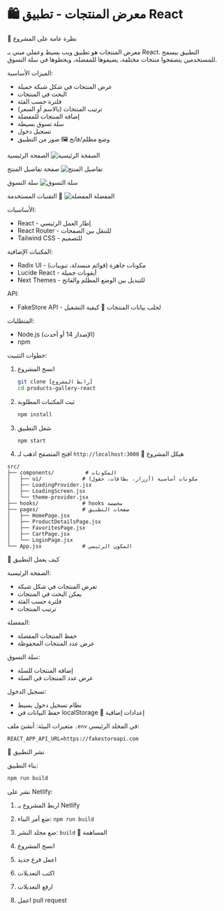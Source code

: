 # 🛍️ معرض المنتجات - تطبيق React
📝 نظرة عامة على المشروع

معرض المنتجات هو تطبيق ويب بسيط وعملي مبني بـ React. التطبيق بيسمح للمستخدمين يتصفحوا منتجات مختلفة، يضيفوها للمفضلة، ويحطوها في سلة التسوق.

الميزات الأساسية:
- عرض المنتجات في شكل شبكة جميلة
- البحث في المنتجات
- فلترة حسب الفئة
- ترتيب المنتجات (بالاسم أو السعر)
- إضافة المنتجات للمفضلة
- سلة تسوق بسيطة
- تسجيل دخول
- وضع مظلم/فاتح
🖼️ صور من التطبيق

الصفحة الرئيسية
![الصفحة الرئيسية](https://via.placeholder.com/800x400/3B82F6/FFFFFF?text=الصفحة+الرئيسية)

صفحة تفاصيل المنتج
![تفاصيل المنتج](https://via.placeholder.com/800x400/10B981/FFFFFF?text=تفاصيل+المنتج)

سلة التسوق
![سلة التسوق](https://via.placeholder.com/800x400/F59E0B/FFFFFF?text=سلة+التسوق)

المفضلة
![المفضلة](https://via.placeholder.com/800x400/EF4444/FFFFFF?text=المفضلة)
🧱 التقنيات المستخدمة

الأساسيات:
- React - إطار العمل الرئيسي
- React Router - للتنقل بين الصفحات
- Tailwind CSS - للتصميم

المكتبات الإضافية:
- Radix UI - مكونات جاهزة (قوائم منسدلة، تبويبات)
- Lucide React - أيقونات جميلة
- Next Themes - للتبديل بين الوضع المظلم والفاتح

API:
- FakeStore API - لجلب بيانات المنتجات
🚀 كيفية التشغيل

المتطلبات:
- Node.js (الإصدار 14 أو أحدث)
- npm

خطوات التثبيت:

1. انسخ المشروع
   ```bash
   git clone [رابط المشروع]
   cd products-gallery-react
   ```

2. ثبت المكتبات المطلوبة
   ```bash
   npm install
   ```

3. شغل التطبيق
   ```bash
   npm start
   ```

4. افتح المتصفح
   اذهب لـ `http://localhost:3000`
📁 هيكل المشروع

```
src/
├── components/          # المكونات
│   ├── ui/             # مكونات أساسية (أزرار، بطاقات، حقول)
│   ├── LoadingProvider.jsx
│   ├── LoadingScreen.jsx
│   └── theme-provider.jsx
├── hooks/              # hooks مخصصة
├── pages/              # صفحات التطبيق
│   ├── HomePage.jsx
│   ├── ProductDetailsPage.jsx
│   ├── FavoritesPage.jsx
│   ├── CartPage.jsx
│   └── LoginPage.jsx
└── App.jsx             # المكون الرئيسي
```
🎯 كيف يعمل التطبيق

الصفحة الرئيسية:
- تعرض المنتجات في شكل شبكة
- يمكن البحث في المنتجات
- فلترة حسب الفئة
- ترتيب المنتجات

المفضلة:
- حفظ المنتجات المفضلة
- عرض عدد المنتجات المحفوظة

سلة التسوق:
- إضافة المنتجات للسلة
- عرض عدد المنتجات في السلة

تسجيل الدخول:
- نظام تسجيل دخول بسيط
- حفظ البيانات في localStorage
🔧 إعدادات إضافية

متغيرات البيئة:
أنشئ ملف `.env` في المجلد الرئيسي:
```env
REACT_APP_API_URL=https://fakestoreapi.com
```
🚀 نشر التطبيق

بناء التطبيق:
```bash
npm run build
```

نشر على Netlify:
1. اربط المشروع بـ Netlify
2. ضع أمر البناء: `npm run build`
3. ضع مجلد النشر: `build`
🤝 المساهمة

1. انسخ المشروع
2. اعمل فرع جديد
3. اكتب التعديلات
4. ارفع التعديلات
5. اعمل pull request





